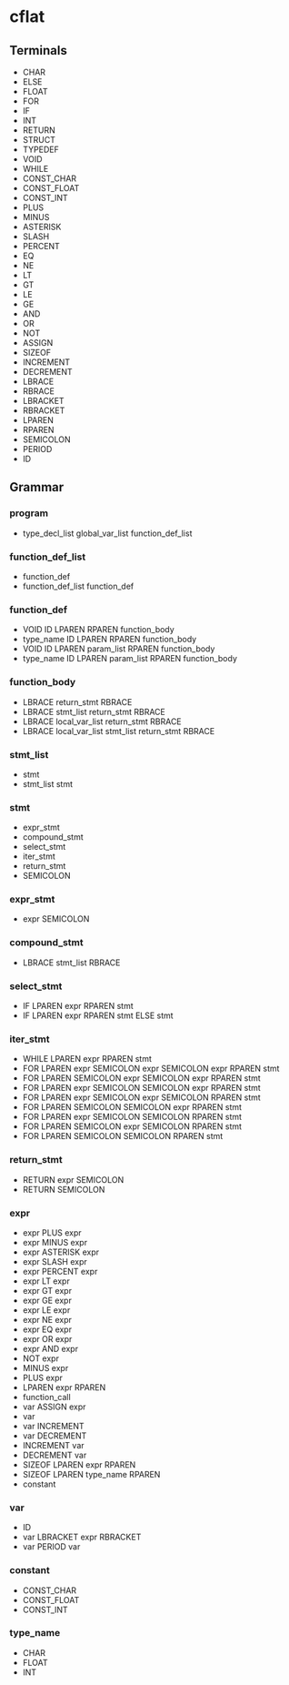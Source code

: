 cflat
===

Terminals
---
- CHAR
- ELSE
- FLOAT
- FOR
- IF
- INT
- RETURN
- STRUCT
- TYPEDEF
- VOID
- WHILE
- CONST_CHAR
- CONST_FLOAT
- CONST_INT
- PLUS
- MINUS
- ASTERISK
- SLASH
- PERCENT
- EQ
- NE
- LT
- GT
- LE
- GE
- AND
- OR
- NOT
- ASSIGN
- SIZEOF
- INCREMENT
- DECREMENT
- LBRACE
- RBRACE
- LBRACKET
- RBRACKET
- LPAREN
- RPAREN
- SEMICOLON
- PERIOD
- ID

Grammar
---

### program
- type_decl_list global_var_list function_def_list

### function_def_list
- function_def
- function_def_list function_def

### function_def
- VOID ID LPAREN RPAREN function_body
- type_name ID LPAREN RPAREN function_body
- VOID ID LPAREN param_list RPAREN function_body
- type_name ID LPAREN param_list RPAREN function_body

### function_body
- LBRACE return_stmt RBRACE
- LBRACE stmt_list return_stmt RBRACE
- LBRACE local_var_list return_stmt RBRACE
- LBRACE local_var_list stmt_list return_stmt RBRACE

### stmt_list
- stmt
- stmt_list stmt 

### stmt
- expr_stmt
- compound_stmt
- select_stmt
- iter_stmt
- return_stmt
- SEMICOLON

### expr_stmt
- expr SEMICOLON 

### compound_stmt
- LBRACE stmt_list RBRACE

### select_stmt
- IF LPAREN expr RPAREN stmt
- IF LPAREN expr RPAREN stmt ELSE stmt

### iter_stmt
- WHILE LPAREN expr RPAREN stmt 
- FOR LPAREN expr SEMICOLON expr SEMICOLON expr RPAREN stmt
- FOR LPAREN SEMICOLON expr SEMICOLON expr RPAREN stmt
- FOR LPAREN expr SEMICOLON SEMICOLON expr RPAREN stmt
- FOR LPAREN expr SEMICOLON expr SEMICOLON RPAREN stmt
- FOR LPAREN SEMICOLON SEMICOLON expr RPAREN stmt
- FOR LPAREN expr SEMICOLON SEMICOLON RPAREN stmt
- FOR LPAREN SEMICOLON expr SEMICOLON RPAREN stmt
- FOR LPAREN SEMICOLON SEMICOLON RPAREN stmt 

### return_stmt
- RETURN expr SEMICOLON
- RETURN SEMICOLON

### expr
- expr PLUS expr
- expr MINUS expr
- expr ASTERISK expr
- expr SLASH expr
- expr PERCENT expr
- expr LT expr
- expr GT expr
- expr GE expr
- expr LE expr
- expr NE expr
- expr EQ expr
- expr OR expr
- expr AND expr
- NOT expr 
- MINUS expr
- PLUS expr
- LPAREN expr RPAREN
- function_call
- var ASSIGN expr
- var
- var INCREMENT
- var DECREMENT
- INCREMENT var
- DECREMENT var
- SIZEOF LPAREN expr RPAREN
- SIZEOF LPAREN type_name RPAREN
- constant

### var
- ID
- var LBRACKET expr RBRACKET 
- var PERIOD var

### constant
- CONST_CHAR
- CONST_FLOAT
- CONST_INT

### type_name
- CHAR
- FLOAT
- INT

